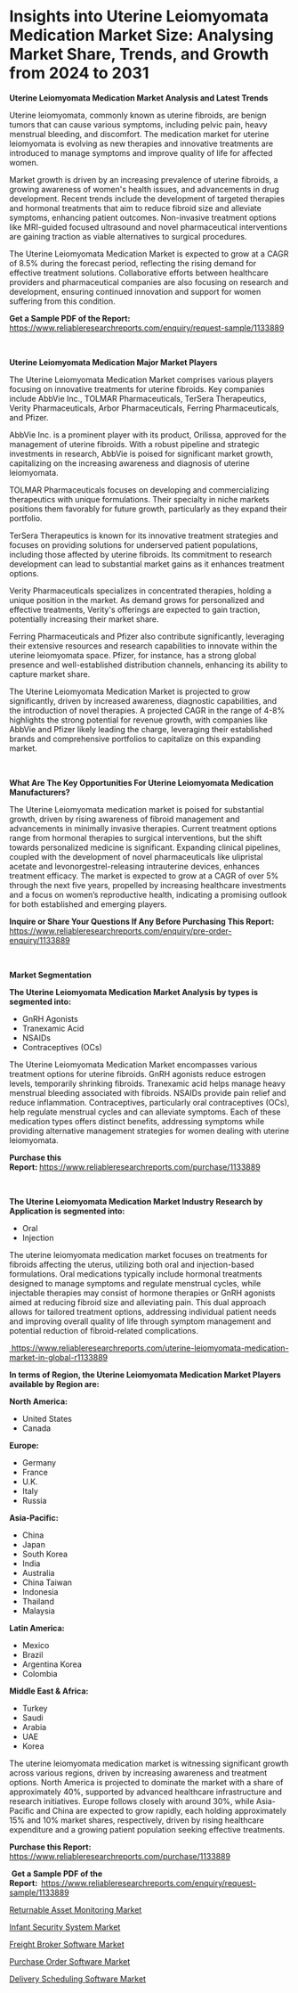 <p><h1>Insights into Uterine Leiomyomata Medication Market Size: Analysing Market Share, Trends, and Growth from 2024 to 2031</h1></p><p><strong>Uterine Leiomyomata Medication Market Analysis and Latest Trends</strong></p>
<p><p>Uterine leiomyomata, commonly known as uterine fibroids, are benign tumors that can cause various symptoms, including pelvic pain, heavy menstrual bleeding, and discomfort. The medication market for uterine leiomyomata is evolving as new therapies and innovative treatments are introduced to manage symptoms and improve quality of life for affected women. </p><p>Market growth is driven by an increasing prevalence of uterine fibroids, a growing awareness of women's health issues, and advancements in drug development. Recent trends include the development of targeted therapies and hormonal treatments that aim to reduce fibroid size and alleviate symptoms, enhancing patient outcomes. Non-invasive treatment options like MRI-guided focused ultrasound and novel pharmaceutical interventions are gaining traction as viable alternatives to surgical procedures. </p><p>The Uterine Leiomyomata Medication Market is expected to grow at a CAGR of 8.5% during the forecast period, reflecting the rising demand for effective treatment solutions. Collaborative efforts between healthcare providers and pharmaceutical companies are also focusing on research and development, ensuring continued innovation and support for women suffering from this condition. </p></p>
<p><strong>Get a Sample PDF of the Report:&nbsp;</strong> <a href="https://www.reliableresearchreports.com/enquiry/request-sample/1133889?utm_campaign=1333&utm_medium=2&utm_source=Github&utm_content=ia&utm_term=08102024&utm_id=uterine-leiomyomata-medication">https://www.reliableresearchreports.com/enquiry/request-sample/1133889</a></p>
<p>&nbsp;</p>
<p><strong>Uterine Leiomyomata Medication Major Market Players</strong></p>
<p><p>The Uterine Leiomyomata Medication Market comprises various players focusing on innovative treatments for uterine fibroids. Key companies include AbbVie Inc., TOLMAR Pharmaceuticals, TerSera Therapeutics, Verity Pharmaceuticals, Arbor Pharmaceuticals, Ferring Pharmaceuticals, and Pfizer.</p><p>AbbVie Inc. is a prominent player with its product, Orilissa, approved for the management of uterine fibroids. With a robust pipeline and strategic investments in research, AbbVie is poised for significant market growth, capitalizing on the increasing awareness and diagnosis of uterine leiomyomata.</p><p>TOLMAR Pharmaceuticals focuses on developing and commercializing therapeutics with unique formulations. Their specialty in niche markets positions them favorably for future growth, particularly as they expand their portfolio.</p><p>TerSera Therapeutics is known for its innovative treatment strategies and focuses on providing solutions for underserved patient populations, including those affected by uterine fibroids. Its commitment to research development can lead to substantial market gains as it enhances treatment options.</p><p>Verity Pharmaceuticals specializes in concentrated therapies, holding a unique position in the market. As demand grows for personalized and effective treatments, Verity's offerings are expected to gain traction, potentially increasing their market share.</p><p>Ferring Pharmaceuticals and Pfizer also contribute significantly, leveraging their extensive resources and research capabilities to innovate within the uterine leiomyomata space. Pfizer, for instance, has a strong global presence and well-established distribution channels, enhancing its ability to capture market share.</p><p>The Uterine Leiomyomata Medication Market is projected to grow significantly, driven by increased awareness, diagnostic capabilities, and the introduction of novel therapies. A projected CAGR in the range of 4-8% highlights the strong potential for revenue growth, with companies like AbbVie and Pfizer likely leading the charge, leveraging their established brands and comprehensive portfolios to capitalize on this expanding market.</p></p>
<p>&nbsp;</p>
<p><strong>What Are The Key Opportunities For Uterine Leiomyomata Medication Manufacturers?</strong></p>
<p><p>The Uterine Leiomyomata medication market is poised for substantial growth, driven by rising awareness of fibroid management and advancements in minimally invasive therapies. Current treatment options range from hormonal therapies to surgical interventions, but the shift towards personalized medicine is significant. Expanding clinical pipelines, coupled with the development of novel pharmaceuticals like ulipristal acetate and levonorgestrel-releasing intrauterine devices, enhances treatment efficacy. The market is expected to grow at a CAGR of over 5% through the next five years, propelled by increasing healthcare investments and a focus on women’s reproductive health, indicating a promising outlook for both established and emerging players.</p></p>
<p><strong>Inquire or Share Your Questions If Any Before Purchasing This Report:</strong> <a href="https://www.reliableresearchreports.com/enquiry/pre-order-enquiry/1133889?utm_campaign=1333&utm_medium=2&utm_source=Github&utm_content=ia&utm_term=08102024&utm_id=uterine-leiomyomata-medication">https://www.reliableresearchreports.com/enquiry/pre-order-enquiry/1133889</a></p>
<p>&nbsp;</p>
<p><strong>Market Segmentation</strong></p>
<p><strong>The Uterine Leiomyomata Medication Market Analysis by types is segmented into:</strong></p>
<p><ul><li>GnRH Agonists</li><li>Tranexamic Acid</li><li>NSAIDs</li><li>Contraceptives (OCs)</li></ul></p>
<p><p>The Uterine Leiomyomata Medication Market encompasses various treatment options for uterine fibroids. GnRH agonists reduce estrogen levels, temporarily shrinking fibroids. Tranexamic acid helps manage heavy menstrual bleeding associated with fibroids. NSAIDs provide pain relief and reduce inflammation. Contraceptives, particularly oral contraceptives (OCs), help regulate menstrual cycles and can alleviate symptoms. Each of these medication types offers distinct benefits, addressing symptoms while providing alternative management strategies for women dealing with uterine leiomyomata.</p></p>
<p><strong>Purchase this Report:&nbsp;</strong><a href="https://www.reliableresearchreports.com/purchase/1133889?utm_campaign=1333&utm_medium=2&utm_source=Github&utm_content=ia&utm_term=08102024&utm_id=uterine-leiomyomata-medication">https://www.reliableresearchreports.com/purchase/1133889</a></p>
<p>&nbsp;</p>
<p><strong>The Uterine Leiomyomata Medication Market Industry Research by Application is segmented into:</strong></p>
<p><ul><li>Oral</li><li>Injection</li></ul></p>
<p><p>The uterine leiomyomata medication market focuses on treatments for fibroids affecting the uterus, utilizing both oral and injection-based formulations. Oral medications typically include hormonal treatments designed to manage symptoms and regulate menstrual cycles, while injectable therapies may consist of hormone therapies or GnRH agonists aimed at reducing fibroid size and alleviating pain. This dual approach allows for tailored treatment options, addressing individual patient needs and improving overall quality of life through symptom management and potential reduction of fibroid-related complications.</p></p>
<p><a href="https://www.reliableresearchreports.com/uterine-leiomyomata-medication-market-in-global-r1133889?utm_campaign=1333&utm_medium=2&utm_source=Github&utm_content=ia&utm_term=08102024&utm_id=uterine-leiomyomata-medication">&nbsp;https://www.reliableresearchreports.com/uterine-leiomyomata-medication-market-in-global-r1133889</a></p>
<p><strong>In terms of Region, the Uterine Leiomyomata Medication Market Players available by Region are:</strong></p>
<p>
    <p> <strong> North America: </strong>
        <ul>
            <li>United States</li>
            <li>Canada</li>
        </ul>
        </p> 
    <p> <strong> Europe: </strong>
        <ul>
            <li>Germany</li>
            <li>France</li>
            <li>U.K.</li>
            <li>Italy</li>
            <li>Russia</li>
        </ul>
        </p> 
    <p> <strong> Asia-Pacific: </strong>
        <ul>
            <li>China</li>
            <li>Japan</li>
            <li>South Korea</li>
            <li>India</li>
            <li>Australia</li>
            <li>China Taiwan</li>
            <li>Indonesia</li>
            <li>Thailand</li>
            <li>Malaysia</li>
        </ul>
        </p> 
    <p> <strong> Latin America: </strong>
        <ul>
            <li>Mexico</li>
            <li>Brazil</li>
            <li>Argentina Korea</li>
            <li>Colombia</li>
        </ul>
        </p> 
    <p> <strong> Middle East & Africa: </strong>
        <ul>
            <li>Turkey</li>
            <li>Saudi</li>
            <li>Arabia</li>
            <li>UAE</li>
            <li>Korea</li>
        </ul>
    </p>
    </p>
<p><p>The uterine leiomyomata medication market is witnessing significant growth across various regions, driven by increasing awareness and treatment options. North America is projected to dominate the market with a share of approximately 40%, supported by advanced healthcare infrastructure and research initiatives. Europe follows closely with around 30%, while Asia-Pacific and China are expected to grow rapidly, each holding approximately 15% and 10% market shares, respectively, driven by rising healthcare expenditure and a growing patient population seeking effective treatments.</p></p>
<p><strong>Purchase this Report: </strong><a href="https://www.reliableresearchreports.com/purchase/1133889?utm_campaign=1333&utm_medium=2&utm_source=Github&utm_content=ia&utm_term=08102024&utm_id=uterine-leiomyomata-medication">https://www.reliableresearchreports.com/purchase/1133889</a></p>
<p>&nbsp;<strong>Get a Sample PDF of the Report:&nbsp;&nbsp;</strong><a href="https://www.reliableresearchreports.com/enquiry/request-sample/1133889?utm_campaign=1333&utm_medium=2&utm_source=Github&utm_content=ia&utm_term=08102024&utm_id=uterine-leiomyomata-medication">https://www.reliableresearchreports.com/enquiry/request-sample/1133889</a></p>
<p><strong></strong></p>
<p><p><a href="https://www.linkedin.com/pulse/disruption-innovation-returnable-asset-monitoring-industry-nrgze?utm_campaign=1333&utm_medium=2&utm_source=Github&utm_content=ia&utm_term=08102024&utm_id=uterine-leiomyomata-medication">Returnable Asset Monitoring Market</a></p><p><a href="https://www.linkedin.com/pulse/global-infant-security-system-industry-analysis-report-i9jye?utm_campaign=1333&utm_medium=2&utm_source=Github&utm_content=ia&utm_term=08102024&utm_id=uterine-leiomyomata-medication">Infant Security System Market</a></p><p><a href="https://www.linkedin.com/pulse/freight-broker-software-value-chain-analysis-from-raw-materials-cjrde?utm_campaign=1333&utm_medium=2&utm_source=Github&utm_content=ia&utm_term=08102024&utm_id=uterine-leiomyomata-medication">Freight Broker Software Market</a></p><p><a href="https://www.linkedin.com/pulse/purchase-order-software-sector-surge-97-growth-roadmap-2031-gdz0e?utm_campaign=1333&utm_medium=2&utm_source=Github&utm_content=ia&utm_term=08102024&utm_id=uterine-leiomyomata-medication">Purchase Order Software Market</a></p><p><a href="https://www.linkedin.com/pulse/future-trends-global-delivery-scheduling-software-market-insights-xu6ae?utm_campaign=1333&utm_medium=2&utm_source=Github&utm_content=ia&utm_term=08102024&utm_id=uterine-leiomyomata-medication">Delivery Scheduling Software Market</a></p></p>